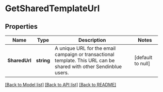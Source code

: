 # GetSharedTemplateUrl

## Properties
Name | Type | Description | Notes
------------ | ------------- | ------------- | -------------
**SharedUrl** | **string** | A unique URL for the email campaign or transactional template. This URL can be shared with other Sendinblue users. | [default to null]

[[Back to Model list]](../README.md#documentation-for-models) [[Back to API list]](../README.md#documentation-for-api-endpoints) [[Back to README]](../README.md)


